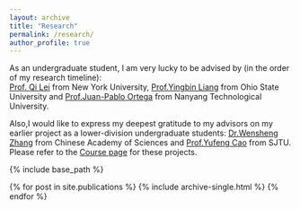 ```yaml
---
layout: archive
title: "Research"
permalink: /research/
author_profile: true
---
```

As an undergraduate student, I am very lucky to be advised by (in the order of my research timeline): </br>
[Prof. Qi Lei](https://cecilialeiqi.github.io/) from New York University,  [Prof.Yingbin Liang](https://sites.google.com/view/yingbinliang/home) from Ohio State University and [Prof.Juan-Pablo Ortega](https://juan-pablo-ortega.com/) from Nanyang Technological University.

Also,I would like to express my deepest gratitude to my advisors on my earlier project as a lower-division undergraduate students: [Dr.Wensheng Zhang](https://icmsec.cc.ac.cn/article/5/33.html?zc=36) from Chinese Academy of Sciences and [Prof.Yufeng Cao](https://www.acem.sjtu.edu.cn/en/faculty/caoyufeng.html) from SJTU. Please refer to the [Course page](https://li-yunai.github.io//portfolio/) for these projects.

{% include base_path %}


{% for post in site.publications %}
  {% include archive-single.html %}
{% endfor %}

